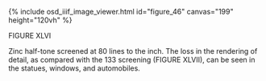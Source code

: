 {% include osd_iiif_image_viewer.html id="figure_46" canvas="199" height="120vh" %}

FIGURE XLVI

Zinc half-tone screened at 80 lines to the inch. The loss in the rendering of detail, 
as compared with the 133 screening (FIGURE XLVII), can be seen in the statues, 
windows, and automobiles. 
